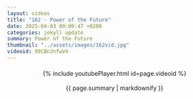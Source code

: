 ```yaml
---
layout: videos
title: "162 - Power of the Future"
date: 2025-04-03 00:00:47 +0200
categories: jekyll update
summary: Power of the Future
thumbnail: "../assets/images/162vid.jpg"
videoid: 99CBnJnfwV4
---
```


<div style="text-align: center; margin-top: 20px;">
  {% include youtubePlayer.html id=page.videoid %}
  <p style="margin-top: 15px; font-size: 1.2em; color: #333;">
    <p>{{ page.summary | markdownify }}</p>
  </p>
</div>
